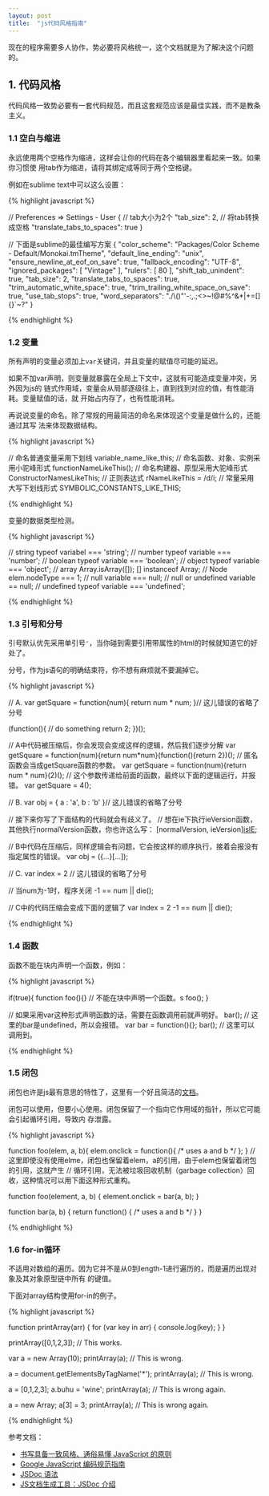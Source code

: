```yaml
---
layout: post
title:  "js代码风格指南"
---
```


现在的程序需要多人协作，势必要将风格统一，这个文档就是为了解决这个问题的。

## 1. 代码风格

代码风格一致势必要有一套代码规范，而且这套规范应该是最佳实践，而不是教条主义。

### 1.1 空白与缩进

永远使用两个空格作为缩进，这样会让你的代码在各个编辑器里看起来一致。如果你习惯使
用tab作为缩进，请将其绑定成等同于两个空格键。

例如在sublime text中可以这么设置：

{% highlight javascript %}

// Preferences => Settings - User
{
  // tab大小为2个
  "tab_size": 2,
  // 将tab转换成空格
  "translate_tabs_to_spaces": true
}

// 下面是sublime的最佳编写方案
{
  "color_scheme": "Packages/Color Scheme - Default/Monokai.tmTheme",
  "default_line_ending": "unix",
  "ensure_newline_at_eof_on_save": true,
  "fallback_encoding": "UTF-8",
  "ignored_packages":
  [
    "Vintage"
  ],
  "rulers":
  [
    80
  ],
  "shift_tab_unindent": true,
  "tab_size": 2,
  "translate_tabs_to_spaces": true,
  "trim_automatic_white_space": true,
  "trim_trailing_white_space_on_save": true,
  "use_tab_stops": true,
  "word_separators": "./\\()\"'-:,.;<>~!@#%^&*|+=[]{}`~?"
}

{% endhighlight %}

### 1.2 变量

所有声明的变量必须加上``var``关键词，并且变量的赋值尽可能的延迟。

如果不加var声明，则变量就暴露在全局上下文中，这就有可能造成变量冲突，另外因为js的
链式作用域，变量会从局部逐级往上，直到找到对应的值，有性能消耗。变量赋值的话，就
开始占内存了，也有性能消耗。

再说说变量的命名。除了常规的用最简洁的命名来体现这个变量是做什么的，还能通过其写
法来体现数据结构。

{% highlight javascript %}

// 命名普通变量采用下划线
variable_name_like_this;
// 命名函数、对象、实例采用小驼峰形式
functionNameLikeThis();
// 命名构建器、原型采用大驼峰形式
ConstructorNamesLikeThis;
// 正则表达式
rNameLikeThis = /d/i;
// 常量采用大写下划线形式
SYMBOLIC_CONSTANTS_LIKE_THIS;

{% endhighlight %}

变量的数据类型检测。

{% highlight javascript %}

// string
typeof variabel === 'string';
// number
typeof variable === 'number';
// boolean
typeof variable === 'boolean';
// object
typeof variable === 'object';
// array
Array.isArray([]);
[] instanceof Array;
// Node
elem.nodeType === 1;
// null
variable === null;
// null or undefined
variable == null;
// undefined
typeof variable === 'undefined';

{% endhighlight %}

### 1.3 引号和分号

引号默认优先采用单引号``'``，当你碰到需要引用带属性的html的时候就知道它的好处了。

分号，作为js语句的明确结束符，你不想有麻烦就不要漏掉它。

{% highlight javascript %}

// A.
var getSquare = function(num){
  return num * num;
}// 这儿错误的省略了分号

(function(){
  // do something
  return 2;
})();

// A中代码被压缩后，你会发现会变成这样的逻辑，然后我们逐步分解
var getSquare = function(num){return num*num}(function(){return 2})();
// 匿名函数会当成getSquare函数的参数。
var getSquare = function(num){return num * num}(2)();
// 这个参数传递给前面的函数，最终以下面的逻辑运行，并报错。
var getSquare = 4();

// B.
var obj = {
  a : 'a',
  b : 'b'
}// 这儿错误的省略了分号

// 接下来你写了下面结构的代码就会有歧义了。
// 想在ie下执行ieVersion函数，其他执行normalVersion函数，你也许这么写：
[normalVersion, ieVersion][isIE]();

// B中代码在压缩后，同样逻辑会有问题，它会按这样的顺序执行，接着会报没有指定属性的错误。
var obj = ({...}[...])[]();

// C.
var index = 2 // 这儿错误的省略了分号

// 当num为-1时，程序关闭
-1 == num || die();

// C中的代码压缩会变成下面的逻辑了
var index = 2 -1 == num || die();

{% endhighlight %}

### 1.4 函数

函数不能在块内声明一个函数，例如：

{% highlight javascript %}

if(true){
  function foo(){} // 不能在块中声明一个函数。s
  foo();
}

// 如果采用var这种形式声明函数的话，需要在函数调用前就声明好。
bar(); // 这里的bar是undefined，所以会报错。
var bar = function(){};
bar(); // 这里可以调用到。

{% endhighlight %}

### 1.5 闭包

闭包也许是js最有意思的特性了，这里有一个好且简洁的[文档](http://www.ruanyifeng.com/blog/2009/08/learning_javascript_closures.html)。

闭包可以使用，但要小心使用。闭包保留了一个指向它作用域的指针，所以它可能会引起循环引用，导致内
存泄露。

{% highlight javascript %}

function foo(elem, a, b){
  elem.onclick = function(){
    /* uses a and b */
  };
}
// 这里即使没有使用elme，闭包也保留着elem，a的引用，由于elem也保留着闭包的引用，这就产生
// 循环引用，无法被垃圾回收机制（garbage collection）回收，这种情况可以用下面这种形式重构。

function foo(element, a, b) {
  element.onclick = bar(a, b);
}

function bar(a, b) {
  return function() { /* uses a and b */ }
}

{% endhighlight %}

### 1.6 for-in循环

不适用对数组的遍历。因为它并不是从0到length-1进行遍历的，而是遍历出现对象及其对象原型链中所有
的键值。

下面对array结构使用for-in的例子。

{% highlight javascript %}

function printArray(arr) {
  for (var key in arr) {
    console.log(key);
  }
}

printArray([0,1,2,3]);  // This works.

var a = new Array(10);
printArray(a);  // This is wrong.

a = document.getElementsByTagName('*');
printArray(a);  // This is wrong.

a = [0,1,2,3];
a.buhu = 'wine';
printArray(a);  // This is wrong again.

a = new Array;
a[3] = 3;
printArray(a);  // This is wrong again.

{% endhighlight %}


参考文档：

- [书写具备一致风格、通俗易懂 JavaScript 的原则](https://github.com/rwaldron/idiomatic.js/tree/master/translations/zh_CN)
- [Google JavaScript 编码规范指南](http://alloyteam.github.io/JX/doc/specification/google-javascript.xml)
- [JSDoc 语法](http://usejsdoc.org/)
- [JS文档生成工具：JSDoc 介绍](http://www.jianshu.com/p/6c49e2a0cebe)

